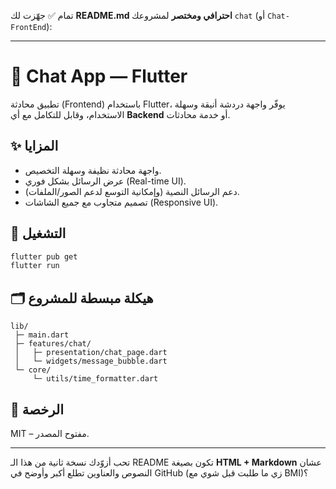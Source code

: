 تمام ✅ جهّزت لك **README.md احترافي ومختصر** لمشروعك `chat` (أو `Chat-FrontEnd`):

---

# 💬 Chat App — Flutter

تطبيق محادثة (Frontend) باستخدام Flutter، يوفّر واجهة دردشة أنيقة وسهلة الاستخدام، وقابل للتكامل مع أي **Backend** أو خدمة محادثات.

## ✨ المزايا

* واجهة محادثة نظيفة وسهلة التخصيص.
* عرض الرسائل بشكل فوري (Real-time UI).
* دعم الرسائل النصية (وإمكانية التوسع لدعم الصور/الملفات).
* تصميم متجاوب مع جميع الشاشات (Responsive UI).

## 🚀 التشغيل

```bash
flutter pub get  
flutter run  
```

## 🗂️ هيكلة مبسطة للمشروع

```text
lib/
 ├─ main.dart
 ├─ features/chat/
 │   ├─ presentation/chat_page.dart
 │   └─ widgets/message_bubble.dart
 └─ core/
     └─ utils/time_formatter.dart
```

## 📄 الرخصة

MIT – مفتوح المصدر.

---

تحب أزوّدك نسخة ثانية من هذا الـ README تكون بصيغة **HTML + Markdown** عشان النصوص والعناوين تطلع أكبر وأوضح في GitHub (زي ما طلبت قبل شوي مع BMI)؟
